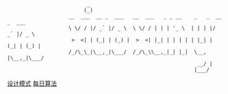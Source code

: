```config
                          _                                                    
                         (_)                                                    
                    __  ___  __ _  ___   __  ___   _ _ __    _   _  __ _  ___  
                    \ \/ / |/ _` |/ _ \  \ \/ / | | | '_ \  | | | |/ _` |/ _ \ 
                     >  <| | (_| | (_) |  >  <| |_| | | | | | |_| | (_| | (_) |
                    /_/\_\_|\__,_|\___/  /_/\_\\__,_|_| |_|  \__, |\__,_|\___/ 
                                                              __/ |            
                                                             |___/             
```
[设计模式](https://github.com/xiaoxunyao/design-patterns)     [每日算法](https://github.com/xiaoxunyao/daily-algorithm)

